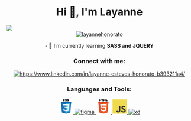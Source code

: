 
<h1 align="center">Hi 👋, I'm Layanne</h1>
<img align="left" src="https://abelanaoafera.com.br/wp-content/uploads/2021/01/original.gif" width="400">
<p align="center"> <img src="https://komarev.com/ghpvc/?username=layannehonorato&label=Profile%20views&color=0e75b6&style=flat" alt="layannehonorato" /> </p>

<p align="center">- 🌱 I’m currently learning <strong>SASS and JQUERY</strong></p>

<h3 align="center">Connect with me:</h3>
<p  align="center">
<a href="https://linkedin.com/in/https://www.linkedin.com/in/layanne-esteves-honorato-b393211a4/" target="blank"><img  src="https://nakedsecurity.sophos.com/wp-content/uploads/sites/2/2017/12/linkedin.png?w=780&h=408&crop=1" alt="https://www.linkedin.com/in/layanne-esteves-honorato-b393211a4/" height="40" width="80" /></a>
</p>

<h3  align="center">Languages and Tools:</h3>
<p  align="center"> <a href="https://www.w3schools.com/css/" target="_blank"> <img src="https://raw.githubusercontent.com/devicons/devicon/master/icons/css3/css3-original-wordmark.svg" alt="css3" width="40" height="40"/> </a> <a href="https://www.figma.com/" target="_blank"> <img src="https://www.vectorlogo.zone/logos/figma/figma-icon.svg" alt="figma" width="40" height="40"/> </a> <a href="https://www.w3.org/html/" target="_blank"> <img src="https://raw.githubusercontent.com/devicons/devicon/master/icons/html5/html5-original-wordmark.svg" alt="html5" width="40" height="40"/> </a> <a href="https://developer.mozilla.org/en-US/docs/Web/JavaScript" target="_blank"> <img src="https://raw.githubusercontent.com/devicons/devicon/master/icons/javascript/javascript-original.svg" alt="javascript" width="40" height="40"/> </a> <a href="https://www.adobe.com/products/xd.html" target="_blank"> <img src="https://cdn.worldvectorlogo.com/logos/adobe-xd.svg" alt="xd" width="40" height="40"/> </a> </p>

